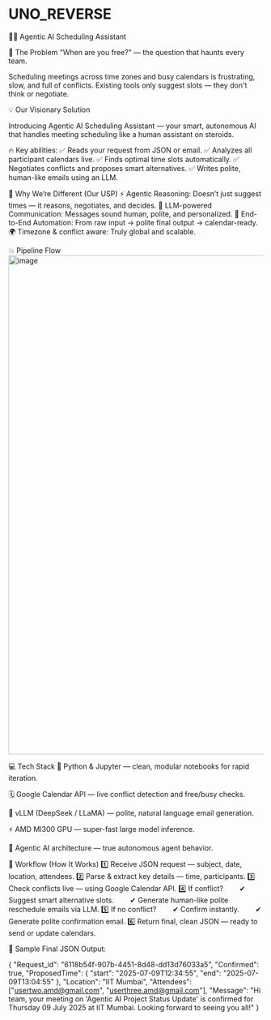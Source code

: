 # UNO_REVERSE

💎✨ Agentic AI Scheduling Assistant

🧨 The Problem
"When are you free?" — the question that haunts every team.

Scheduling meetings across time zones and busy calendars is frustrating, slow, and full of conflicts. Existing tools only suggest slots — they don't think or negotiate.

💡 Our Visionary Solution 

Introducing Agentic AI Scheduling Assistant — your smart, autonomous AI that handles meeting scheduling like a human assistant on steroids.

🔥 Key abilities:
✅ Reads your request from JSON or email.
✅ Analyzes all participant calendars live.
✅ Finds optimal time slots automatically.
✅ Negotiates conflicts and proposes smart alternatives.
✅ Writes polite, human-like emails using an LLM.

🚀 Why We’re Different (Our USP)
⚡ Agentic Reasoning: Doesn’t just suggest times — it reasons, negotiates, and decides.
🤝 LLM-powered Communication: Messages sound human, polite, and personalized.
🧠 End-to-End Automation: From raw input → polite final output → calendar-ready.
🌍 Timezone & conflict aware: Truly global and scalable.

💥 Pipeline Flow
<img width="1280" height="985" alt="image" src="https://github.com/user-attachments/assets/20e281ea-0f04-47b2-ac88-5d6396cbd984" />

💻 Tech Stack
🤖 Python & Jupyter — clean, modular notebooks for rapid iteration.

🗓 Google Calendar API — live conflict detection and free/busy checks.

🧠 vLLM (DeepSeek / LLaMA) — polite, natural language email generation.

⚡ AMD MI300 GPU — super-fast large model inference.

💬 Agentic AI architecture — true autonomous agent behavior.

🎯 Workflow (How It Works)
1️⃣ Receive JSON request — subject, date, location, attendees.
2️⃣ Parse & extract key details — time, participants.
3️⃣ Check conflicts live — using Google Calendar API.
4️⃣ If conflict?
  ✔ Suggest smart alternative slots.
  ✔ Generate human-like polite reschedule emails via LLM.
5️⃣ If no conflict?
  ✔ Confirm instantly.
  ✔ Generate polite confirmation email.
6️⃣ Return final, clean JSON — ready to send or update calendars.

🌟 Sample Final JSON Output:

{
  "Request_id": "6118b54f-907b-4451-8d48-dd13d76033a5",
  "Confirmed": true,
  "ProposedTime": {
    "start": "2025-07-09T12:34:55",
    "end": "2025-07-09T13:04:55"
  },
  "Location": "IIT Mumbai",
  "Attendees": ["usertwo.amd@gmail.com", "userthree.amd@gmail.com"],
  "Message": "Hi team, your meeting on 'Agentic AI Project Status Update' is confirmed for Thursday 09 July 2025 at IIT Mumbai. Looking forward to seeing you all!"
}


